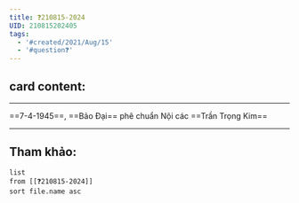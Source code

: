 ```yaml
---
title: ❓210815-2024
UID: 210815202405
tags:
  - '#created/2021/Aug/15'
  - '#question❓'
---
```

## card content:
---

==7-4-1945==, ==Bảo Đại== phê chuẩn Nội các ==Trần Trọng Kim==
<!--SR:!2021-08-18,3,250!2021-08-19,3,250!2021-08-19,4,270-->

---
## Tham khảo:
```dataview
list
from [[❓210815-2024]]
sort file.name asc
```